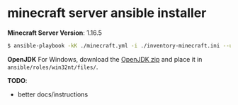 # minecraft server ansible installer

**Minecraft Server Version**: 1.16.5

```bash
$ ansible-playbook -kK ./minecraft.yml -i ./inventory-minecraft.ini --user [user] --limit [host]
```

**OpenJDK**
For Windows, download the [OpenJDK zip](https://download.java.net/java/GA/jdk21.0.2/f2283984656d49d69e91c558476027ac/13/GPL/openjdk-21.0.2_windows-x64_bin.zip) and place it in `ansible/roles/win32nt/files/`.

**TODO**:
- better docs/instructions